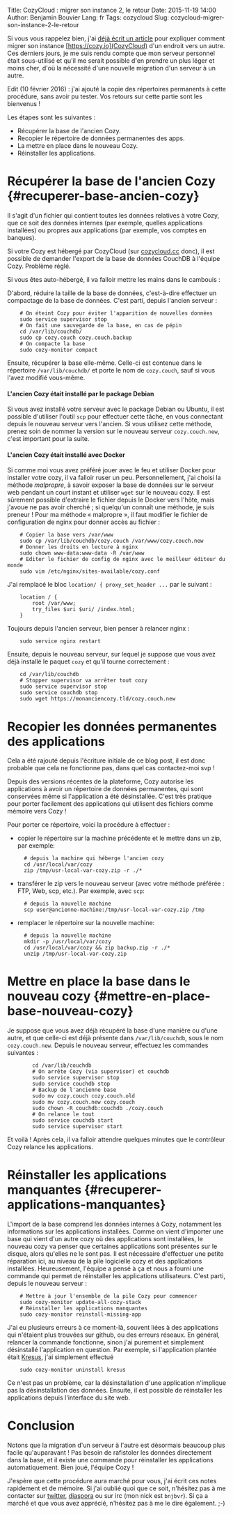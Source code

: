 Title: CozyCloud : migrer son instance 2, le retour
Date: 2015-11-19 14:00
Author: Benjamin Bouvier
Lang: fr
Tags: cozycloud
Slug: cozycloud-migrer-son-instance-2-le-retour

Si vous vous rappelez bien, j'ai [déjà écrit un
article]({filename}./2015-04-21_cozycloud-migrer-son-instance.md)
pour expliquer comment migrer son instance [https://cozy.io](CozyCloud) d'un
endroit vers un autre. Ces derniers jours, je me suis rendu compte que mon
serveur personnel était sous-utilisé et qu'il me serait possible d'en prendre
un plus léger et moins cher, d'où la nécessité d'une nouvelle migration d'un
serveur à un autre.

Edit (10 février 2016) : j'ai ajouté la copie des répertoires permanents à
cette procédure, sans avoir pu tester. Vos retours sur cette partie sont les
bienvenus !

Les étapes sont les suivantes :

- Récupérer la base de l'ancien Cozy.
- Recopier le répertoire de données permanentes des apps.
- La mettre en place dans le nouveau Cozy.
- Réinstaller les applications.

Récupérer la base de l'ancien Cozy  {#recuperer-base-ancien-cozy}
===

Il s'agit d'un fichier qui contient toutes les données relatives à votre Cozy,
que ce soit des données internes (par exemple, quelles applications
installées) ou propres aux applications (par exemple, vos comptes en banques).

Si votre Cozy est hébergé par CozyCloud (sur
[cozycloud.cc](https://cozycloud.cc) donc), il est possible de demander
l'export de la base de données CouchDB à l'équipe Cozy. Problème réglé.

Si vous êtes auto-hébergé, il va falloir mettre les mains dans le cambouis :

D'abord, réduire la taille de la base de données, c'est-à-dire effectuer un
compactage de la base de données. C'est parti, depuis l'ancien serveur :

        # On éteint Cozy pour éviter l'apparition de nouvelles données
        sudo service supervisor stop
        # On fait une sauvegarde de la base, en cas de pépin
        cd /var/lib/couchdb/
        sudo cp cozy.couch cozy.couch.backup
        # On compacte la base
        sudo cozy-monitor compact

Ensuite, récupérer la base elle-même. Celle-ci est contenue dans le répertoire
`/var/lib/couchdb/` et porte le nom de `cozy.couch`, sauf si vous l'avez
modifié vous-même.

#### L'ancien Cozy était installé par le package Debian

Si vous avez installé votre serveur avec le package Debian ou Ubuntu, il est
possible d'utiliser l'outil `scp` pour effectuer cette tâche, en vous
connectant depuis le nouveau serveur vers l'ancien. Si vous utilisez cette
méthode, prenez soin de nommer la version sur le nouveau serveur
`cozy.couch.new`, c'est important pour la suite.

#### L'ancien Cozy était installé avec Docker
Si comme moi vous avez préféré jouer avec le feu et utiliser Docker pour
installer votre cozy, il va falloir ruser un peu. Personnellement, j'ai choisi
la méthode *malpropre*, à savoir exposer la base de données sur le serveur web
pendant un court instant et utiliser `wget` sur le nouveau cozy. Il est
sûrement possible d'extraire le fichier depuis le Docker vers l'hôte, mais
j'avoue ne pas avoir cherché ; si quelqu'un connaît une méthode, je suis
preneur ! Pour ma méthode « malpropre », il faut modifier le fichier de
configuration de nginx pour donner accès au fichier :

        # Copier la base vers /var/www
        sudo cp /var/lib/couchdb/cozy.couch /var/www/cozy.couch.new
        # Donner les droits en lecture à nginx
        sudo chown www-data:www-data -R /var/www
        # Editer le fichier de config de nginx avec le meilleur éditeur du monde
        sudo vim /etc/nginx/sites-available/cozy.conf

J'ai remplacé le bloc `location/ { proxy_set_header ...` par le suivant :

        location / {
            root /var/www;
            try_files $uri $uri/ /index.html;
        }

Toujours depuis l'ancien serveur, bien penser à relancer nginx :

        sudo service nginx restart

Ensuite, depuis le nouveau serveur, sur lequel je suppose que vous avez
déjà installé le paquet `cozy` et qu'il tourne correctement :

        cd /var/lib/couchdb
        # Stopper supervisor va arrêter tout cozy
        sudo service supervisor stop
        sudo service couchdb stop
        sudo wget https://monanciencozy.tld/cozy.couch.new

Recopier les données permanentes des applications
===

Cela a été rajouté depuis l'écriture initiale de ce blog post, il est donc
probable que cela ne fonctionne pas, dans quel cas contactez-moi svp !

Depuis des versions récentes de la plateforme, Cozy autorise les applications à
avoir un répertoire de données permanentes, qui sont conservées même si
l'application a été désinstallée. C'est très pratique pour porter facilement
des applications qui utilisent des fichiers comme mémoire vers Cozy !

Pour porter ce répertoire, voici la procédure à effectuer :

- copier le répertoire sur la machine précédente et le mettre dans un zip, par
  exemple:

        # depuis la machine qui héberge l'ancien cozy
        cd /usr/local/var/cozy
        zip /tmp/usr-local-var-cozy.zip -r ./*

- transférer le zip vers le nouveau serveur (avec votre méthode préférée : FTP,
  Web, scp, etc.). Par exemple, avec `scp`:

        # depuis la nouvelle machine
        scp user@ancienne-machine:/tmp/usr-local-var-cozy.zip /tmp

- remplacer le répertoire sur la nouvelle machine:

        # depuis la nouvelle machine
        mkdir -p /usr/local/var/cozy
        cd /usr/local/var/cozy && zip backup.zip -r ./*
        unzip /tmp/usr-local-var-cozy.zip

Mettre en place la base dans le nouveau cozy {#mettre-en-place-base-nouveau-cozy}
====

Je suppose que vous avez déjà récupéré la base d'une manière ou d'une autre, et
que celle-ci est déjà présente dans `/var/lib/couchdb`, sous le nom
`cozy.couch.new`. Depuis le nouveau serveur, effectuez les commandes suivantes :

            cd /var/lib/couchdb
            # On arrête Cozy (via supervisor) et couchdb
            sudo service supervisor stop
            sudo service couchdb stop
            # Backup de l'ancienne base
            sudo mv cozy.couch cozy.couch.old
            sudo mv cozy.couch.new cozy.couch
            sudo chown -R couchdb:couchdb ./cozy.couch
            # On relance le tout
            sudo service couchdb start
            sudo service supervisor start

Et voilà ! Après cela, il va falloir attendre quelques minutes que le
contrôleur Cozy relance les applications.

Réinstaller les applications manquantes {#recuperer-applications-manquantes}
===

L'import de la base comprend les données internes à Cozy, notamment les
informations sur les applications installées. Comme on vient d'importer une
base qui vient d'un autre cozy où des applications sont installées, le nouveau
cozy va penser que certaines applications sont présentes sur le disque, alors
qu'elles ne le sont pas. Il est nécessaire d'effectuer une petite réparation
ici, au niveau de la pile logicielle cozy et des applications installées.
Heureusement, l'équipe a pensé à ça et nous a fourni une commande qui permet de
réinstaller les applications utilisateurs. C'est parti, depuis le nouveau
serveur :

        # Mettre à jour l'ensemble de la pile Cozy pour commencer
        sudo cozy-monitor update-all-cozy-stack
        # Réinstaller les applications manquantes
        sudo cozy-monitor reinstall-missing-app

J'ai eu plusieurs erreurs à ce moment-là, souvent liées à des applications qui
n'étaient plus trouvées sur github, ou des erreurs réseaux. En général,
relancer la commande fonctionne, sinon j'ai purement et simplement désinstallé
l'application en question. Par exemple, si l'application plantée était
[Kresus]({filename}./2015-11-16_kresus-version-060.md), j'ai simplement effectué

        sudo cozy-monitor uninstall kresus

Ce n'est pas un problème, car la désinstallation d'une application n'implique
pas la désinstallation des données. Ensuite, il est possible de réinstaller les
applications depuis l'interface du site web.

Conclusion
===

Notons que la migration d'un serveur à l'autre est désormais beaucoup plus
facile qu'auparavant ! Pas besoin de rafistoler les données directement dans la
base, et il existe une commande pour réinstaller les applications
automatiquement. Bien joué, l'équipe Cozy !

J'espère que cette procédure aura marché pour vous, j'ai écrit ces notes
rapidement et de mémoire. Si j'ai oublié quoi que ce soit, n'hésitez pas à me
contacter sur [twitter](https://twitter.com/bnjbvr),
[diaspora](https://framasphere.org/u/bnjbvr) ou sur irc (mon nick est
`bnjbvr`). Si ça a marché et que vous avez apprécié, n'hésitez pas à me le dire
également. ;-)
